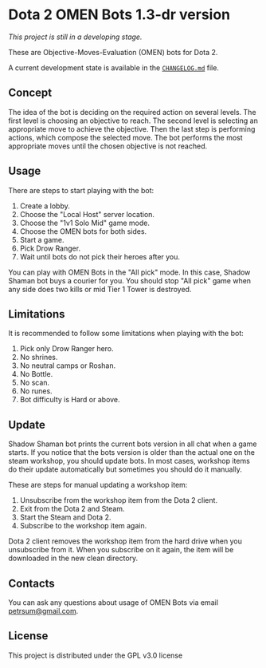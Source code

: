 # Dota 2 OMEN Bots 1.3-dr version

*This project is still in a developing stage.*

These are Objective-Moves-Evaluation (OMEN) bots for Dota 2.

A current development state is available in the [`CHANGELOG.md`](CHANGELOG.md) file.

## Concept

The idea of the bot is deciding on the required action on several levels. The first level is choosing an objective to reach. The second level is selecting an appropriate move to achieve the objective. Then the last step is performing actions, which compose the selected move. The bot performs the most appropriate moves until the chosen objective is not reached.

## Usage

There are steps to start playing with the bot:

1. Create a lobby.
2. Choose the "Local Host" server location.
3. Choose the "1v1 Solo Mid" game mode.
4. Choose the OMEN bots for both sides.
5. Start a game.
6. Pick Drow Ranger.
7. Wait until bots do not pick their heroes after you.

You can play with OMEN Bots in the "All pick" mode. In this case, Shadow Shaman bot buys a courier for you. You should stop "All pick" game when any side does two kills or mid Tier 1 Tower is destroyed.

## Limitations

It is recommended to follow some limitations when playing with the bot:

1. Pick only Drow Ranger hero.
2. No shrines.
3. No neutral camps or Roshan.
4. No Bottle.
5. No scan.
6. No runes.
7. Bot difficulty is Hard or above.

## Update

Shadow Shaman bot prints the current bots version in all chat when a game starts. If you notice that the bots version is older than the actual one on the steam workshop, you should update bots. In most cases, workshop items do their update automatically but sometimes you should do it manually.

These are steps for manual updating a workshop item:

1. Unsubscribe from the workshop item from the Dota 2 client.
2. Exit from the Dota 2 and Steam.
3. Start the Steam and Dota 2.
4. Subscribe to the workshop item again.

Dota 2 client removes the workshop item from the hard drive when you unsubscribe from it. When you subscribe on it again, the item will be downloaded in the new clean directory.

## Contacts

You can ask any questions about usage of OMEN Bots via email petrsum@gmail.com.

## License

This project is distributed under the GPL v3.0 license
